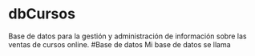 # dbCursos
Base de datos para la gestión y administración 
de información sobre las ventas de cursos online.
#Base de datos
Mi base de datos se llama 